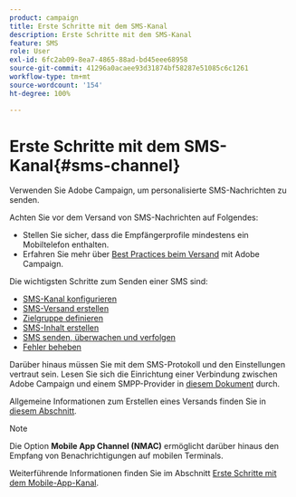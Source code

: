 ```yaml
---
product: campaign
title: Erste Schritte mit dem SMS-Kanal
description: Erste Schritte mit dem SMS-Kanal
feature: SMS
role: User
exl-id: 6fc2ab09-8ea7-4865-88ad-bd45eee68958
source-git-commit: 41296a0acaee93d31874bf58287e51085c6c1261
workflow-type: tm+mt
source-wordcount: '154'
ht-degree: 100%

---
```


# Erste Schritte mit dem SMS-Kanal{#sms-channel}

Verwenden Sie Adobe Campaign, um personalisierte SMS-Nachrichten zu senden.

Achten Sie vor dem Versand von SMS-Nachrichten auf Folgendes:

* Stellen Sie sicher, dass die Empfängerprofile mindestens ein Mobiltelefon enthalten.
* Erfahren Sie mehr über [Best Practices beim Versand](delivery-best-practices.md) mit Adobe Campaign.

Die wichtigsten Schritte zum Senden einer SMS sind:

* [SMS-Kanal konfigurieren](sms-set-up.md)
* [SMS-Versand erstellen](sms-create.md)
* [Zielgruppe definieren](sms-create.md#selecting-the-target-population)
* [SMS-Inhalt erstellen](sms-create.md#defining-the-sms-content)
* [SMS senden, überwachen und verfolgen](sms-send.md)
* [Fehler beheben](troubleshooting-sms.md)

Darüber hinaus müssen Sie mit dem SMS-Protokoll und den Einstellungen vertraut sein. Lesen Sie sich die Einrichtung einer Verbindung zwischen Adobe Campaign und einem SMPP-Provider in [diesem Dokument](sms-protocol.md) durch.

Allgemeine Informationen zum Erstellen eines Versands finden Sie in [diesem Abschnitt](steps-about-delivery-creation-steps.md).

>[!NOTE]
>
>Die Option **Mobile App Channel (NMAC)** ermöglicht darüber hinaus den Empfang von Benachrichtigungen auf mobilen Terminals.
> 
>Weiterführende Informationen finden Sie im Abschnitt [Erste Schritte mit dem Mobile-App-Kanal](about-mobile-app-channel.md).
